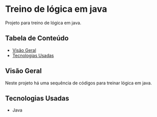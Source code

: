 # Treino de lógica em java

Projeto para treino de lógica em java.

## Tabela de Conteúdo

- [Visão Geral](#vis%C3%A3o-geral)
- [Tecnologias Usadas](#tecnologias-usadas)

## Visão Geral

Neste projeto há uma sequência de códigos para treinar lógica em java.

## Tecnologias Usadas

- Java
